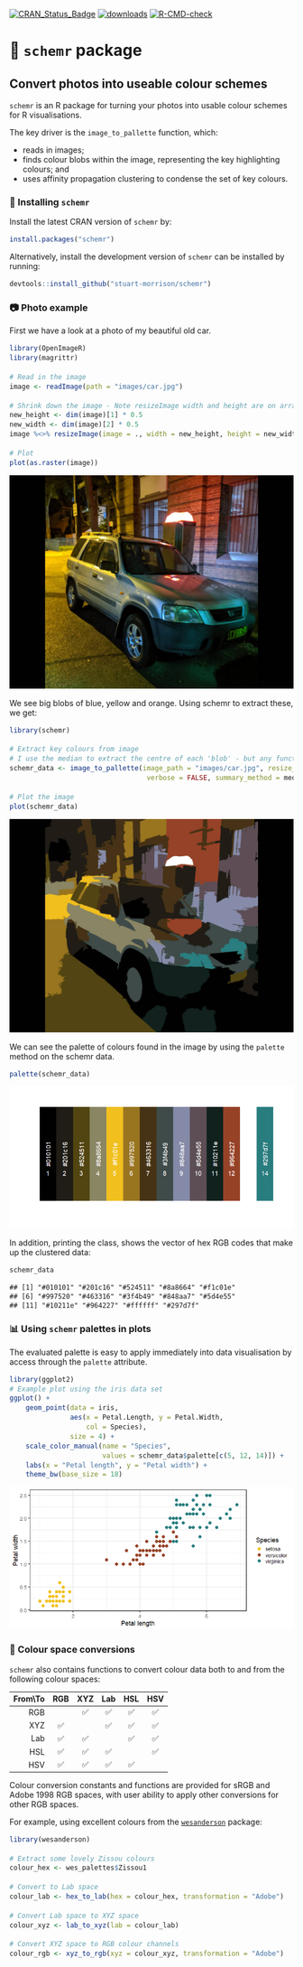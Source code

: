 <!-- badges: start -->
[![CRAN_Status_Badge](https://www.r-pkg.org/badges/version/schemr)](https://cran.r-project.org/package=schemr)
[![downloads](https://cranlogs.r-pkg.org/badges/grand-total/schemr)](https://cran.r-project.org/package=schemr)
[![R-CMD-check](https://github.com/stuart-morrison/schemr/actions/workflows/R-CMD-check.yaml/badge.svg)](https://github.com/stuart-morrison/schemr/actions/workflows/R-CMD-check.yaml)
<!-- badges: end -->


:rainbow: `schemr` package
================


Convert photos into useable colour schemes
------------------------------------------

`schemr` is an R package for turning your photos into usable colour
schemes for R visualisations.

The key driver is the `image_to_pallette` function, which:

-   reads in images;
-   finds colour blobs within the image, representing the key
    highlighting colours; and
-   uses affinity propagation clustering to condense the set of key
    colours.

### :hammer: Installing `schemr`

Install the latest CRAN version of `schemr` by:
``` r
install.packages("schemr")
```

Alternatively, install the development version of `schemr` can be installed by running:
``` r
devtools::install_github("stuart-morrison/schemr")
```

### :camera: Photo example

First we have a look at a photo of my beautiful old car.

``` r
library(OpenImageR)
library(magrittr)

# Read in the image
image <- readImage(path = "images/car.jpg")

# Shrink down the image - Note resizeImage width and height are on array dimensions, rather than on image dimensions
new_height <- dim(image)[1] * 0.5
new_width <- dim(image)[2] * 0.5
image %<>% resizeImage(image = ., width = new_height, height = new_width)

# Plot
plot(as.raster(image))
```

![](README_files/figure-markdown_github/car_small.jpg)

We see big blobs of blue, yellow and orange. Using schemr to extract these, we
get:

``` r
library(schemr)

# Extract key colours from image
# I use the median to extract the centre of each 'blob' - but any function summary function, eg, mean, max, min, will all work
schemr_data <- image_to_pallette(image_path = "images/car.jpg", resize_factor = 0.5,
                                  verbose = FALSE, summary_method = median)

# Plot the image
plot(schemr_data)
```

![](README_files/figure-markdown_github/car_clustered.jpg)

We can see the palette of colours found in the image by using the `palette` method on the schemr data.

``` r
palette(schemr_data)
```
![](README_files/figure-markdown_github/car_palette.jpg)

In addition, printing the class, shows the vector of hex RGB codes that
make up the clustered data:

``` r
schemr_data
```

    ## [1] "#010101" "#201c16" "#524511" "#8a8664" "#f1c01e"
    ## [6] "#997520" "#463316" "#3f4b49" "#848aa7" "#5d4e55"
    ## [11] "#10211e" "#964227" "#ffffff" "#297d7f"

### :bar_chart: Using `schemr` palettes in plots

The evaluated palette is easy to apply immediately into data visualisation by access through the `palette` attribute.

``` r
library(ggplot2)
# Example plot using the iris data set
ggplot() +
    geom_point(data = iris,
               aes(x = Petal.Length, y = Petal.Width,
                   col = Species),
               size = 4) +
    scale_color_manual(name = "Species",
                       values = schemr_data$palette[c(5, 12, 14)]) +
    labs(x = "Petal length", y = "Petal width") +
    theme_bw(base_size = 18)
```
![](README_files/figure-markdown_github/car_ggplot.jpg)

### :raised_hands: Colour space conversions

`schemr` also contains functions to convert colour data both to and
from the following colour spaces:

|From\To|         RGB         |         XYZ         |         Lab         |         HSL         |         HSV        |
| ---:  |        :---:        |        :---:        |        :---:        |        :---:        |        :---:       |
|  RGB  |                     | :white_check_mark:  | :white_check_mark:  |  :white_check_mark: | :white_check_mark: |
|  XYZ  | :white_check_mark:  |                     | :white_check_mark:  |  :white_check_mark: | :white_check_mark: |
|  Lab  | :white_check_mark:  | :white_check_mark:  |                     |  :white_check_mark: | :white_check_mark: |
|  HSL  | :white_check_mark:  | :white_check_mark:  | :white_check_mark:  |                     | :white_check_mark: |
|  HSV  | :white_check_mark:  | :white_check_mark:  | :white_check_mark:  | :white_check_mark:  |                    |


Colour conversion constants and functions are provided for sRGB and
Adobe 1998 RGB spaces, with user ability to apply other conversions for
other RGB spaces.

For example, using excellent colours from the
[`wesanderson`](https://github.com/karthik/wesanderson) package:

``` r
library(wesanderson)

# Extract some lovely Zissou colours
colour_hex <- wes_palettes$Zissou1

# Convert to Lab space
colour_lab <- hex_to_lab(hex = colour_hex, transformation = "Adobe")

# Convert Lab space to XYZ space
colour_xyz <- lab_to_xyz(lab = colour_lab)

# Convert XYZ space to RGB colour channels
colour_rgb <- xyz_to_rgb(xyz = colour_xyz, transformation = "Adobe")
```
